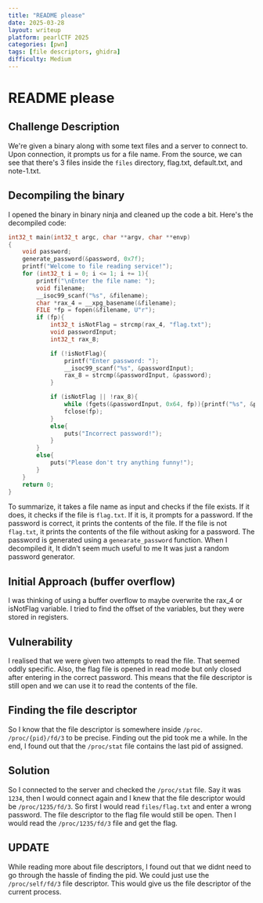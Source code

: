 ```yaml
---
title: "README please"
date: 2025-03-28
layout: writeup
platform: pearlCTF 2025
categories: [pwn]
tags: [file descriptors, ghidra]
difficulty: Medium
---
```


# README please

## Challenge Description

We're given a binary along with some text files and a server to connect to.
Upon connection, it prompts us for a file name.
From the source, we can see that there's 3 files inside the `files` directory, flag.txt, default.txt, and note-1.txt.

## Decompiling the binary

I opened the binary in binary ninja and cleaned up the code a bit.
Here's the decompiled code:

```cpp
int32_t main(int32_t argc, char **argv, char **envp)
{
    void password;
    generate_password(&password, 0x7f);
    printf("Welcome to file reading service!");
    for (int32_t i = 0; i <= 1; i += 1){
        printf("\nEnter the file name: ");
        void filename;
        __isoc99_scanf("%s", &filename);
        char *rax_4 = __xpg_basename(&filename);
        FILE *fp = fopen(&filename, U"r");
        if (fp){
            int32_t isNotFlag = strcmp(rax_4, "flag.txt");
            void passwordInput;
            int32_t rax_8;

            if (!isNotFlag){
                printf("Enter password: ");
                __isoc99_scanf("%s", &passwordInput);
                rax_8 = strcmp(&passwordInput, &password);
            }

            if (isNotFlag || !rax_8){
                while (fgets(&passwordInput, 0x64, fp)){printf("%s", &passwordInput);}
                fclose(fp);
            }
            else{
                puts("Incorrect password!");
            }
        }
        else{
            puts("Please don't try anything funny!");
        }
    }
    return 0;
}
```

To summarize, it takes a file name as input and checks if the file exists.
If it does, it checks if the file is `flag.txt`.
If it is, it prompts for a password.
If the password is correct, it prints the contents of the file.
If the file is not `flag.txt`, it prints the contents of the file without asking for a password.
The password is generated using a `genearate_password` function. When I decompiled it, It didn't seem much useful to me It was just a random password generator.

## Initial Approach (buffer overflow)

I was thinking of using a buffer overflow to maybe overwrite the rax_4 or isNotFlag variable.
I tried to find the offset of the variables, but they were stored in registers.

## Vulnerability

I realised that we were given two attempts to read the file. That seemed oddly specific.
Also, the flag file is opened in read mode but only closed after entering in the correct password.
This means that the file descriptor is still open and we can use it to read the contents of the file.

## Finding the file descriptor

So I know that the file descriptor is somewhere inside `/proc`.
`/proc/{pid}/fd/3` to be precise. Finding out the pid took me a while.
In the end, I found out that the `/proc/stat` file contains the last pid of assigned.

## Solution

So I connected to the server and checked the `/proc/stat` file.
Say it was `1234`, then I would connect again and I knew that the file descriptor would be `/proc/1235/fd/3`.
So first I would read `files/flag.txt` and enter a wrong password. The file descriptor to the flag file would still be open.
Then I would read the `/proc/1235/fd/3` file and get the flag.

<!-- UPDATE I found a better solution -->

## UPDATE

While reading more about file descriptors, I found out that we didnt need to go through the hassle of finding the pid.
We could just use the `/proc/self/fd/3` file descriptor.
This would give us the file descriptor of the current process.

